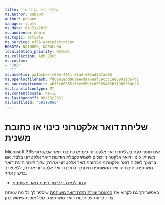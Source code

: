 ```yaml
---
title: שליחת דואר מכינוי אחר
ms.author: pebaum
author: pebaum
manager: scotv
ms.date: 04/21/2020
ms.audience: Admin
ms.topic: article
ms.service: o365-administration
ROBOTS: NOINDEX, NOFOLLOW
localization_priority: Normal
ms.collection: Adm_O365
ms.custom:
- "703"
- "1"
ms.assetid: aa1bcbea-c09e-40f1-81ad-e86ad567ae16
ms.openlocfilehash: fd0981edd96aee4daa7eaf39c3c1e069911ce7d1
ms.sourcegitcommit: ab75f66355116e995b3cb5505465b31989339e28
ms.translationtype: MT
ms.contentlocale: he-IL
ms.lasthandoff: 08/13/2021
ms.locfileid: "58310860"
---
```

# <a name="send-email-from-an-alias-or-secondary-address"></a>שליחת דואר אלקטרוני כינוי או כתובת משנית

Microsoft 365 אינו תומך כעת בשליחת דואר אלקטרוני כינוי או כתובת דואר אלקטרוני משנית. כינויי דואר אלקטרוני יכולים לשמש לקבלת הודעות דואר אלקטרוני בלבד. אם ברצונך לשלוח דואר אלקטרוני מכתובת דואר אלקטרוני אחרת, עליך ליצור תיבת דואר משותפת. תיבת הדואר המשותפת תיתן לך כתובת דואר אלקטרוני אחרת, ללא צורך ברשיון אחר.
  
- [עבור לכאן כדי ליצור תיבת דואר משותפת](https://portal.office.com/AdminPortal/Home#/AssistedGuide/addemailoptions)

באפשרותך גם לקרוא את [המאמר יצירת תיבת דואר משותפת](https://docs.microsoft.com/microsoft-365/admin/email/create-a-shared-mailbox) שיספר לך כל מה שאתה צריך לדעת על תיבות דואר משותפות, כולל אופן השימוש בהן.